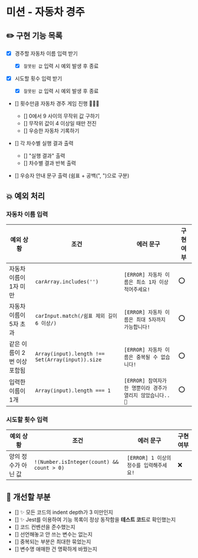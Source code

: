 # 미션 - 자동차 경주

## ✏️ 구현 기능 목록

- [x] 경주할 자동차 이름 입력 받기

  - [x] `잘못된 값` 입력 시 예외 발생 후 종료

- [x] 시도할 횟수 입력 받기

  - [x] `잘못된 값` 입력 시 예외 발생 후 종료

- [] 횟수만큼 자동차 경주 게임 진행 🚗🚓🚕

  - [] 0에서 9 사이의 무작위 값 구하기
  - [] 무작위 값이 4 이상일 때만 전진
  - [] 우승한 자동차 기록하기

- [] 각 차수별 실행 결과 출력

  - [] "실행 결과" 출력
  - [] 차수별 결과 반복 출력

- [] 우승자 안내 문구 출력 (쉼표 + 공백(", ")으로 구분)

## 💥 예외 처리

### 자동차 이름 입력

| 예외 상황                   | 조건                                             | 에러 문구                                                   | 구현 여부 |
| --------------------------- | ------------------------------------------------ | ----------------------------------------------------------- | --------- |
| 자동차 이름이 1자 미만      | `carArray.includes('')`                          | `[ERROR] 자동차 이름은 최소 1자 이상 적어주세요!`           | ⭕        |
| 자동차 이름이 5자 초과      | `carInput.match(/쉼표 제외 길이 6 이상/)`        | `[ERROR] 자동차 이름은 최대 5자까지 가능합니다!`            | ⭕        |
| 같은 이름이 2번 이상 포함됨 | `Array(input).length !== Set(Array(input)).size` | `[ERROR] 자동차 이름은 중복될 수 없습니다!`                 | ⭕        |
| 입력한 이름이 1개           | `Array(input).length === 1`                      | `[ERROR] 참여자가 한 명뿐이라 경주가 열리지 않았습니다..🤔` | ⭕        |

### 시도할 횟수 입력

| 예외 상황           | 조건                                      | 에러 문구                               | 구현 여부 |
| ------------------- | ----------------------------------------- | --------------------------------------- | --------- |
| 양의 정수가 아닌 값 | `!(Number.isInteger(count) && count > 0)` | `[ERROR] 1 이상의 정수를 입력해주세요!` | ❌        |

## 🤔 개선할 부분

- [] ✨ 모든 코드의 indent depth가 3 미만인지
- [] ✨ Jest를 이용하여 기능 목록이 정상 동작함을 **테스트 코드**로 확인했는지
- [] 코드 컨벤션을 준수했는지
- [] 선언해놓고 안 쓰는 변수는 없는지
- [] 중복되는 부분은 최대한 묶었는지
- [] 변수명 애매한 건 명확하게 바꿨는지
